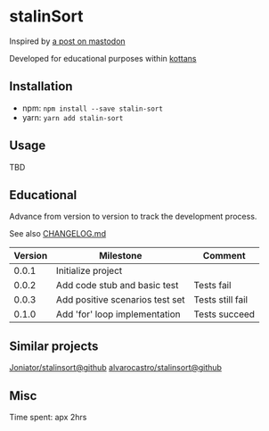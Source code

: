 # stalinSort

Inspired by [a post on mastodon](https://mastodon.social/@mathew/100958177234287431)

Developed for educational purposes within [kottans](https://github.com/kottans)

## Installation

- npm: `npm install --save stalin-sort`
- yarn: `yarn add stalin-sort`

## Usage

TBD

## Educational

Advance from version to version to track the development process.

See also [CHANGELOG.md](./CHANGELOG.md)

| Version | Milestone                       | Comment          |
| ------- | ------------------------------- | ---------------- |
| 0.0.1   | Initialize project              |                  |
| 0.0.2   | Add code stub and basic test    | Tests fail       |
| 0.0.3   | Add positive scenarios test set | Tests still fail |
| 0.1.0   | Add 'for' loop implementation   | Tests succeed    |

## Similar projects

[Joniator/stalinsort@github](https://github.com/Joniator/stalinsort)
[alvarocastro/stalinsort@github](https://github.com/alvarocastro/stalinsort)

## Misc

Time spent: apx 2hrs
